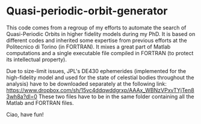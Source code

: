 # Quasi-periodic-orbit-generator

This code comes from a regroup of my efforts to automate the search of Quasi-Periodic Orbits in higher fidelity models during my PhD. 
It is based on different codes and inherited some expertise from previous efforts at the Politecnico di Torino (in FORTRAN).
It mixes a great part of Matlab computations and a single executable file compiled in FORTRAN (to protect its intellectual property). 

Due to size-limit issues, JPL's DE430 ephemerides (implemented for the high-fidelity model and used for the state of celestial bodies throughout the analysis) have to be downloaded separately at the following link:
https://www.dropbox.com/sh/15vc4ddqwddgrxp/AAAx_WBNzVPxvTYjTen83wh8a?dl=0
These two files have to be in the same folder containing all the Matlab and FORTRAN files. 

Ciao, have fun!
